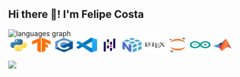 ## Hi there 🖖! I'm Felipe Costa

<div align="left">
  <img src="https://github-readme-stats.vercel.app/api/top-langs?locale=en&hide_title=true&layout=compact&card_width=320&langs_count=8&theme=github_dark&hide_border=true&username=FelipeWcosta&hide=jupyter%20notebook,tex" height="170" alt="languages graph"  />
</div>

<div align="left">
  <img src="https://github.com/devicons/devicon/blob/master/icons/python/python-original.svg" height="30" width="42" alt="arduino logo"  />
  <img src="https://github.com/devicons/devicon/blob/master/icons/tensorflow/tensorflow-original.svg" height="30" width="42" alt="git logo"  />
  <img src="https://github.com/devicons/devicon/blob/master/icons/c/c-original.svg" height="30" width="42" alt="jupyter logo"  />
  <img src="https://github.com/devicons/devicon/blob/master/icons/vscode/vscode-original.svg" height="30" width="42" alt="tensorflow logo"  />
  <img src="https://github.com/devicons/devicon/blob/master/icons/pandas/pandas-original.svg" height="30" width="42" alt="vscode logo"  />
  <img src="https://github.com/devicons/devicon/blob/master/icons/numpy/numpy-original.svg" height="30" width="42" alt="embeddedc logo"  />
  <img src="https://github.com/devicons/devicon/blob/master/icons/latex/latex-original.svg" height="30" width="42" alt="azure logo"  />
  <img src="https://github.com/devicons/devicon/blob/master/icons/jupyter/jupyter-original.svg" height="30" width="42" alt="flask logo"  />
  <img src="https://github.com/devicons/devicon/blob/master/icons/arduino/arduino-original.svg" height="30" width="42" alt="jenkins logo"  />
  <img src="https://github.com/devicons/devicon/blob/master/icons/matlab/matlab-original.svg" height="30" width="42" alt="pandas logo"  />
</div>


<p align="left">   <img alingn="center" src="https://profile-counter.glitch.me/FelipeWcosta/count.svg" /></p>
